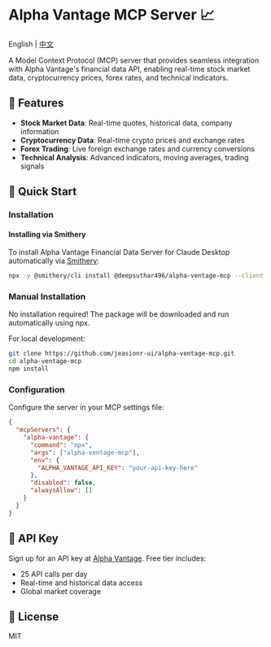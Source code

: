 # Alpha Vantage MCP Server 📈

English | [中文](README.zh.md)

A Model Context Protocol (MCP) server that provides seamless integration with Alpha Vantage's financial data API, enabling real-time stock market data, cryptocurrency prices, forex rates, and technical indicators.

## 🌟 Features

- **Stock Market Data**: Real-time quotes, historical data, company information
- **Cryptocurrency Data**: Real-time crypto prices and exchange rates
- **Forex Trading**: Live foreign exchange rates and currency conversions
- **Technical Analysis**: Advanced indicators, moving averages, trading signals

## 🚀 Quick Start

### Installation

#### Installing via Smithery

To install Alpha Vantage Financial Data Server for Claude Desktop automatically via [Smithery](https://smithery.ai/server/@deepsuthar496/alpha-ventage-mcp):

```bash
npx -y @smithery/cli install @deepsuthar496/alpha-ventage-mcp --client claude
```

### Manual Installation

No installation required! The package will be downloaded and run automatically using npx.

For local development:
```bash
git clone https://github.com/jeasionr-ui/alpha-ventage-mcp.git
cd alpha-ventage-mcp
npm install
```

### Configuration

Configure the server in your MCP settings file:

```json
{
  "mcpServers": {
    "alpha-vantage": {
      "command": "npx",
      "args": ["alpha-ventage-mcp"],
      "env": {
        "ALPHA_VANTAGE_API_KEY": "your-api-key-here"
      },
      "disabled": false,
      "alwaysAllow": []
    }
  }
}
```

## 🔑 API Key

Sign up for an API key at [Alpha Vantage](https://www.alphavantage.co/support/#api-key). Free tier includes:
- 25 API calls per day
- Real-time and historical data access
- Global market coverage

## 📝 License

MIT
